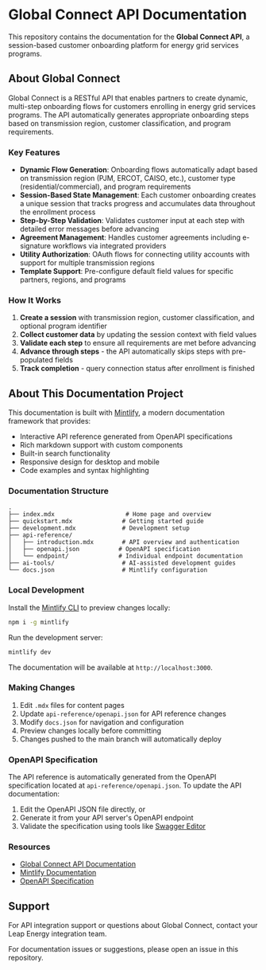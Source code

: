 # Global Connect API Documentation

This repository contains the documentation for the **Global Connect API**, a session-based customer onboarding platform for energy grid services programs.

## About Global Connect

Global Connect is a RESTful API that enables partners to create dynamic, multi-step onboarding flows for customers enrolling in energy grid services programs. The API automatically generates appropriate onboarding steps based on transmission region, customer classification, and program requirements.

### Key Features

- **Dynamic Flow Generation**: Onboarding flows automatically adapt based on transmission region (PJM, ERCOT, CAISO, etc.), customer type (residential/commercial), and program requirements
- **Session-Based State Management**: Each customer onboarding creates a unique session that tracks progress and accumulates data throughout the enrollment process
- **Step-by-Step Validation**: Validates customer input at each step with detailed error messages before advancing
- **Agreement Management**: Handles customer agreements including e-signature workflows via integrated providers
- **Utility Authorization**: OAuth flows for connecting utility accounts with support for multiple transmission regions
- **Template Support**: Pre-configure default field values for specific partners, regions, and programs

### How It Works

1. **Create a session** with transmission region, customer classification, and optional program identifier
2. **Collect customer data** by updating the session context with field values
3. **Validate each step** to ensure all requirements are met before advancing
4. **Advance through steps** - the API automatically skips steps with pre-populated fields
5. **Track completion** - query connection status after enrollment is finished

## About This Documentation Project

This documentation is built with [Mintlify](https://mintlify.com), a modern documentation framework that provides:

- Interactive API reference generated from OpenAPI specifications
- Rich markdown support with custom components
- Built-in search functionality
- Responsive design for desktop and mobile
- Code examples and syntax highlighting

### Documentation Structure

```
.
├── index.mdx                    # Home page and overview
├── quickstart.mdx              # Getting started guide
├── development.mdx             # Development setup
├── api-reference/
│   ├── introduction.mdx        # API overview and authentication
│   ├── openapi.json           # OpenAPI specification
│   └── endpoint/              # Individual endpoint documentation
├── ai-tools/                   # AI-assisted development guides
└── docs.json                   # Mintlify configuration
```

### Local Development

Install the [Mintlify CLI](https://www.npmjs.com/package/mintlify) to preview changes locally:

```bash
npm i -g mintlify
```

Run the development server:

```bash
mintlify dev
```

The documentation will be available at `http://localhost:3000`.

### Making Changes

1. Edit `.mdx` files for content pages
2. Update `api-reference/openapi.json` for API reference changes
3. Modify `docs.json` for navigation and configuration
4. Preview changes locally before committing
5. Changes pushed to the main branch will automatically deploy

### OpenAPI Specification

The API reference is automatically generated from the OpenAPI specification located at `api-reference/openapi.json`. To update the API documentation:

1. Edit the OpenAPI JSON file directly, or
2. Generate it from your API server's OpenAPI endpoint
3. Validate the specification using tools like [Swagger Editor](https://editor.swagger.io/)

### Resources

- [Global Connect API Documentation](https://docs.leap.energy)
- [Mintlify Documentation](https://mintlify.com/docs)
- [OpenAPI Specification](https://swagger.io/specification/)

## Support

For API integration support or questions about Global Connect, contact your Leap Energy integration team.

For documentation issues or suggestions, please open an issue in this repository.
